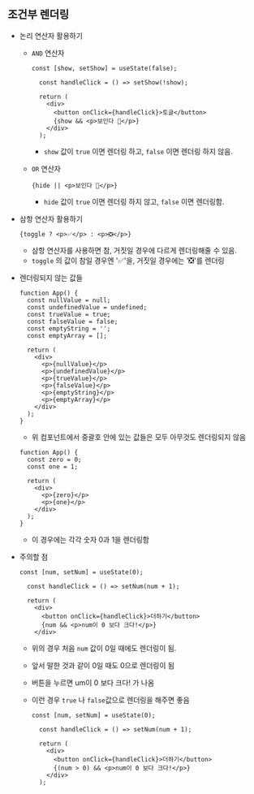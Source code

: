 ## 조건부 렌더링

+ 논리 연산자 활용하기

  + `AND` 연산자

    ```
    const [show, setShow] = useState(false);
    
      const handleClick = () => setShow(!show);
    
      return (
        <div>
          <button onClick={handleClick}>토글</button>
          {show && <p>보인다 👀</p>}
        </div>
      );
    ```

    + `show` 값이 `true` 이면 렌더링 하고, `false` 이면 렌더링 하지 않음.

  + `OR` 연산자

    ```
    {hide || <p>보인다 👀</p>}
    ```

    + `hide` 값이 `true` 이면 렌더링 하지 않고, `false` 이면 렌더링함.

+ 삼항 연산자 활용하기

  ```
  {toggle ? <p>✅</p> : <p>❎</p>}
  ```

  + 삼항 연산자를 사용하면 참, 거짓일 경우에 다르게 렌더링해줄 수 있음.
  + `toggle` 의 값이 참일 경우엔 '✅'을, 거짓일 경우에는 '❎'를 렌더링

+ 렌더링되지 않는 값들

  ```
  function App() {
    const nullValue = null;
    const undefinedValue = undefined;
    const trueValue = true;
    const falseValue = false;
    const emptyString = '';
    const emptyArray = [];
  
    return (
      <div>
        <p>{nullValue}</p>
        <p>{undefinedValue}</p>
        <p>{trueValue}</p>
        <p>{falseValue}</p>
        <p>{emptyString}</p>
        <p>{emptyArray}</p>
      </div>
    );
  }
  ```

  + 위 컴포넌트에서 중괄호 안에 있는 값들은 모두 아무것도 렌더링되지 않음

  ```
  function App() {
    const zero = 0;
    const one = 1;
  
    return (
      <div>
        <p>{zero}</p>
        <p>{one}</p>
      </div>
    );
  }
  ```

  + 이 경우에는 각각 숫자 0과 1을 렌더링함

+ 주의할 점

  ```
  const [num, setNum] = useState(0);
  
    const handleClick = () => setNum(num + 1);
  
    return (
      <div>
        <button onClick={handleClick}>더하기</button>
        {num && <p>num이 0 보다 크다!</p>}
      </div>
  ```

  + 위의 경우 처음 `num` 값이 0일 때에도 렌더링이 됨.

  + 앞서 말한 것과 같이 0일 때도 0으로 렌더링이 됨

  + 버튼을 누르면 um이 0 보다 크다! 가 나옴

  + 이런 경우 `true` 나 `false`값으로 렌더링을 해주면 좋음

    ```
    const [num, setNum] = useState(0);
    
      const handleClick = () => setNum(num + 1);
    
      return (
        <div>
          <button onClick={handleClick}>더하기</button>
          {(num > 0) && <p>num이 0 보다 크다!</p>}
        </div>
      );
    ```

    
